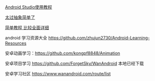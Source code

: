 [Android Studio使用教程](https://www.bookstack.cn/read/android-studio/gradle%E4%B8%AD%E4%BE%9D%E8%B5%96%E7%9A%84%E4%BB%93%E5%BA%93.md)

[太过抽象简单了](https://github.com/BlackZhangJX/Android-Notes)

[简单教程 比较全面详细](https://www.twle.cn/l/yufei/android/android-basic-fragment-base.html)



android 学习资源大全 https://github.com/zhujun2730/Android-Learning-Resources





安卓动画学习：https://github.com/kongpf8848/Animation

安卓项目学习 https://github.com/ForgetSky/WanAndroid  本地已经下载

安卓学习社区 https://www.wanandroid.com/route/list
